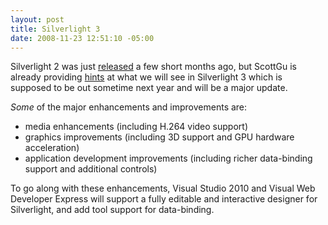```yaml
---
layout: post
title: Silverlight 3
date: 2008-11-23 12:51:10 -05:00
---
```


Silverlight 2 was just [released](http://weblogs.asp.net/scottgu/archive/2008/10/14/silverlight-2-released.aspx) a few short months ago, but ScottGu is already providing [hints](http://weblogs.asp.net/scottgu/archive/2008/11/16/update-on-silverlight-2-and-a-glimpse-of-silverlight-3.aspx) at what we will see in Silverlight 3 which is supposed to be out sometime next year and will be a major update.

*Some* of the major enhancements and improvements are:

* media enhancements (including H.264 video support)
* graphics improvements (including 3D support and GPU hardware acceleration)
* application development improvements (including richer data-binding support and additional controls)  

To go along with these enhancements, Visual Studio 2010 and Visual Web Developer Express will support a fully editable and interactive designer for Silverlight, and add tool support for data-binding.
